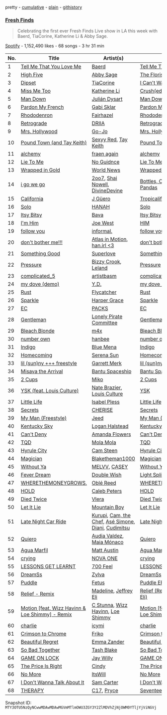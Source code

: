 pretty - [cumulative](/playlists/cumulative/37i9dQZF1DWWjGdmeTyeJ6.md) - [plain](/playlists/plain/37i9dQZF1DWWjGdmeTyeJ6) - [githistory](https://github.githistory.xyz/mackorone/spotify-playlist-archive/blob/main/playlists/plain/37i9dQZF1DWWjGdmeTyeJ6)

### [Fresh Finds](https://open.spotify.com/playlist/37i9dQZF1DWWjGdmeTyeJ6)

> Celebrating the first ever Fresh Finds Live show in LA this week with Baerd, TiaCorine, Katherine Li & Abby Sage.

[Spotify](https://open.spotify.com/user/spotify) - 1,152,490 likes - 68 songs - 3 hr 31 min

| No. | Title | Artist(s) | Album | Length |
|---|---|---|---|---|
| 1 | [Tell Me That You Love Me](https://open.spotify.com/track/1a4Tqbgd02QzaWQiK67iWT) | [Baerd](https://open.spotify.com/artist/6L6LwshK4H0TVqsNfCO69t) | [Tell Me That You Love Me](https://open.spotify.com/album/5XHaZd7Av4uQTy6Ih6gZPG) | 3:12 |
| 2 | [High Five](https://open.spotify.com/track/6rbVTDom9bD9CVnpWfBHFb) | [Abby Sage](https://open.spotify.com/artist/4aej3kKLxSLM0WauTSfZ7k) | [The Florist](https://open.spotify.com/album/3fecplOGKGwnaQLDkuywd4) | 2:47 |
| 3 | [Dipset](https://open.spotify.com/track/5JTeYXe0tG3ZIk6qKa9bHc) | [TiaCorine](https://open.spotify.com/artist/39i5B6umzWzkfMe12JrMwW) | [I Can't Wait](https://open.spotify.com/album/2aWH1TBFvdbwGXXic7bqE7) | 1:41 |
| 4 | [Miss Me Too](https://open.spotify.com/track/3yCf5wq33Tjd1aWjVHQ192) | [Katherine Li](https://open.spotify.com/artist/6C7CCNJVIGEla8AI1LuBxI) | [Crush\(ed\)](https://open.spotify.com/album/1DxzjcYARjxOldyHkrX7sp) | 2:30 |
| 5 | [Man Down](https://open.spotify.com/track/0Y4LVCIZVLEkho5g2SfgfX) | [Julián Dysart](https://open.spotify.com/artist/0DhHRZO4e0YBPeSXA9aVID) | [Man Down](https://open.spotify.com/album/3uEoo2ginP8FqunYyoml1S) | 2:24 |
| 6 | [Pardon My French](https://open.spotify.com/track/3Fk6VAsLpyrPlGcEzNbSyP) | [Gabi Sklar](https://open.spotify.com/artist/72K82D7yyKc8TZ45IZvPrj) | [Pardon My French](https://open.spotify.com/album/6tU236uAny4Fttxjoq1srR) | 2:21 |
| 7 | [Rhododenron](https://open.spotify.com/track/76JE0eDxa04e99qnw7xyR1) | [Fairhazel](https://open.spotify.com/artist/0U5fdV8QHxk7Qc82vXWoHn) | [Rhododendron](https://open.spotify.com/album/6nEEILAs63DqDTFOtZ6A15) | 3:21 |
| 8 | [Retrograde](https://open.spotify.com/track/11nL5QfqIl1DEpwlxbQplf) | [DRIIA](https://open.spotify.com/artist/4bBcD1Iabv9tLFcZ6FGdys) | [Retrograde](https://open.spotify.com/album/7CrATW3N1cfCtKT3YiPXfd) | 3:05 |
| 9 | [Mrs\. Hollywood](https://open.spotify.com/track/1K1KcmJgKaeqnsisQnhyE1) | [Go\-Jo](https://open.spotify.com/artist/7CslUrDCYnm3vMtKZJZGNv) | [Mrs\. Hollywood](https://open.spotify.com/album/4R94EEvhdvAE3PWhPcLo59) | 2:23 |
| 10 | [Pound Town \(and Tay Keith\)](https://open.spotify.com/track/4KSRdah26ypIXVNZPHmzO3) | [Sexyy Red](https://open.spotify.com/artist/3DbwFQlvLxRSi2uX8mf81A), [Tay Keith](https://open.spotify.com/artist/5xkFVS6IwwgHEAaRzXc9U3) | [Pound Town \(and Tay Keith\)](https://open.spotify.com/album/0xN8AKSa1FlAKuKe6BdD6A) | 2:09 |
| 11 | [alchemy](https://open.spotify.com/track/4gjiMTM8zCkQm7B2rY2xSi) | [fraen again](https://open.spotify.com/artist/0BmSxSKl373sqmoGAdHKTT) | [alchemy](https://open.spotify.com/album/3fuR8WG0xvkhknmAlIumtm) | 2:18 |
| 12 | [Lie To Me](https://open.spotify.com/track/2jnKTP2gpVFTSBEmJ9aCrj) | [No Guidnce](https://open.spotify.com/artist/4jE1yavE4c5IR1hhM4wHhY) | [Lie To Me](https://open.spotify.com/album/09D2NiluDpc2HOWgppKiNV) | 2:48 |
| 13 | [Wrapped in Gold](https://open.spotify.com/track/5Qmij5UGOb1k2MC8DrAGgW) | [World News](https://open.spotify.com/artist/3VQXCMRCSzdKek71OkAL3Q) | [Wrapped in Gold](https://open.spotify.com/album/4hxFcHyPPErv1kls1x945F) | 3:57 |
| 14 | [i go we go](https://open.spotify.com/track/05CCHHEicXhqrtk3VO5SyG) | [2oo7](https://open.spotify.com/artist/13R1iYcEssmzmqLw7EcWFu), [Shai Nowell](https://open.spotify.com/artist/6uClb6xksR6JJJPRvAvES5), [DivineDevine](https://open.spotify.com/artist/2FmbdQRR6CJb0ZY5LW8bKJ) | [Bottles, Coughs, and Red Pandas](https://open.spotify.com/album/5kyLNDRZEiMCuMv7tTuHTj) | 3:27 |
| 15 | [California](https://open.spotify.com/track/2XRRE9Z8vXMPSKrVHls62Z) | [J Güero](https://open.spotify.com/artist/3sWHtMroJrlmDnWyrMgL6z) | [Tropicalifornia](https://open.spotify.com/album/2r4Yhs59D4hPUBbBmiJIKb) | 4:23 |
| 16 | [Solo](https://open.spotify.com/track/0wWAvABUlvDPqrCaeMCR1f) | [HANAH](https://open.spotify.com/artist/3xRyvI4HAg7OilXnkiDnQe) | [Solo](https://open.spotify.com/album/6AmMv1reKGcysv2xz44HM5) | 4:53 |
| 17 | [Itsy Bitsy](https://open.spotify.com/track/7LwZguzLTNzMgN3ffeDzIg) | [Bava](https://open.spotify.com/artist/7lOLWr9bmaivFDeoLYzD1U) | [Itsy Bitsy](https://open.spotify.com/album/16YsDQEJhHrIHXV8SB3zbj) | 2:42 |
| 18 | [I'm Him](https://open.spotify.com/track/2cAqVc1Hrry0OpnyOLmsEv) | [Joe West](https://open.spotify.com/artist/4ep4KPv7HsOHDILejOScCK) | [HIM](https://open.spotify.com/album/2aSexfVzRxiaHa2mPeSZD0) | 2:43 |
| 19 | [follow you](https://open.spotify.com/track/7rv0FWEEb34mHYaHFcBfkw) | [informal.](https://open.spotify.com/artist/7rhckctF71vE4BtpFzz7Ie) | [follow you](https://open.spotify.com/album/7HTwyVqnDDTRma0swJgDJL) | 3:04 |
| 20 | [don't bother me!!!](https://open.spotify.com/track/5aToRhEcNYAZbUt99vSDCL) | [Atlas in Motion](https://open.spotify.com/artist/1N9JxmOPJqhMCw219uoEi8), [han.irl <3](https://open.spotify.com/artist/5VfSeZYcDwD8WQVwbaoL6z) | [don't bother me!!!](https://open.spotify.com/album/1UK4uh5DuMuXvnnuXuTVUN) | 3:08 |
| 21 | [Something Good](https://open.spotify.com/track/5t1MLxm9vWYxK3m13QoHts) | [Superlove](https://open.spotify.com/artist/33esp5UFKcRpxcR4Xo0Sne) | [Something Good](https://open.spotify.com/album/5TXmQygkvgmQyWOZbAaZuq) | 3:45 |
| 22 | [Pressure](https://open.spotify.com/track/5WplTl37Ly1ZRTOpG9YMf3) | [Bizzy Crook](https://open.spotify.com/artist/3IE9OtMFMZFj8CEgflFlPw), [Leland](https://open.spotify.com/artist/5YJl420mxxVPPIAxFGYmXU) | [Pressure](https://open.spotify.com/album/3MFCVVQtLwHznU66hWOYKF) | 2:41 |
| 23 | [complicated\_5](https://open.spotify.com/track/1H4mPyCMllISVPsrlpdzqw) | [artistbasm](https://open.spotify.com/artist/4L9VftgkqPPV0KXjzM0SIh) | [complicated\_5](https://open.spotify.com/album/1J5sJ59sMgEGc8idzbj6Ml) | 3:12 |
| 24 | [my dove \(demo\)](https://open.spotify.com/track/65WMXVLyYQp2B8ugWktIFC) | [Y.D.](https://open.spotify.com/artist/7cwVAgQNnlaaYmZxeVltgB) | [my dove \(demo\)](https://open.spotify.com/album/5kQPmMqFJ3Nnoj1pIxevAr) | 4:04 |
| 25 | [Rust](https://open.spotify.com/track/3IFh1DIJzQMrKhVB6LIv81) | [Flycatcher](https://open.spotify.com/artist/4j5N6CLoWuY6yv1NOzFLyn) | [Rust](https://open.spotify.com/album/5KPrETLdFghB37sAssYl5l) | 3:47 |
| 26 | [Sparkle](https://open.spotify.com/track/4JzDjc6fZH30lB4dIZWvlA) | [Harper Grace](https://open.spotify.com/artist/0iFBiDNiS0JpYjIrj2lsA5) | [Sparkle](https://open.spotify.com/album/7zTwU1TyIM0RgiWIvDkTMp) | 3:01 |
| 27 | [EC](https://open.spotify.com/track/4ara6WrjgXw8brIIigyRNR) | [PACKS](https://open.spotify.com/artist/1ZgzpPiODfKa4B9Fkw1dWm) | [EC](https://open.spotify.com/album/58gMbwi6r3hOpkbcBsqVcO) | 1:53 |
| 28 | [Gentleman](https://open.spotify.com/track/55FCJLORvnx3gbA5BLNHXk) | [Lonely Pirate Committee](https://open.spotify.com/artist/2vsjCgyBZaH29ekrJRrpf2) | [Gentleman](https://open.spotify.com/album/4C3xU3ky500oslwuJPv16X) | 2:42 |
| 29 | [Bleach Blonde](https://open.spotify.com/track/2Sq6jSdKT4LkukpgYLXhtA) | [m4x](https://open.spotify.com/artist/59I91KjkQv2ep7ogDu1U0S) | [Bleach Blonde](https://open.spotify.com/album/2u9eNIyUr7Lf3yHyORjJ9a) | 2:39 |
| 30 | [number own](https://open.spotify.com/track/4RX4JxC2GZShiS8sqCRRuF) | [hanbee](https://open.spotify.com/artist/1so016J03vtcKN2mKWprQk) | [number own](https://open.spotify.com/album/5dgEKrKHdm5NzdjbjRSQ7c) | 2:39 |
| 31 | [Indigo](https://open.spotify.com/track/0du9zbRI7wC1qLjvYDMfIE) | [Blue Mena](https://open.spotify.com/artist/0OVCaaj4RxjhMe7vHsPPCa) | [Indigo](https://open.spotify.com/album/370N5kvwlAJ00bFXROxi50) | 3:06 |
| 32 | [Homecoming](https://open.spotify.com/track/0aOGL2BD4pMXUYw7BAsa7j) | [Serena Sun](https://open.spotify.com/artist/6QE08doGmrNOROa5TWnVnG) | [Homecoming](https://open.spotify.com/album/29f7zYlRzXVYHNy2w4udCI) | 3:01 |
| 33 | [lil \(sun\)ny +++ freestyle](https://open.spotify.com/track/0vfQAvqmbzuO4vcVNgbgIZ) | [Garrett Merk](https://open.spotify.com/artist/1HOmj10QHteHECdwDt1QXI) | [lil \(sun\)ny +++ freestyle](https://open.spotify.com/album/6MDpbVzdDdKoq3Imw1lMQa) | 2:47 |
| 34 | [Misava the Arrival](https://open.spotify.com/track/3jLjNanjTm9iBnl0LaMnU5) | [Bantu Spaceship](https://open.spotify.com/artist/2Z2iXWPO3sG1xBSFM6D5to) | [Bantu Spaceship](https://open.spotify.com/album/1ljqpFwuUZQ4kCQqvLFh4V) | 3:02 |
| 35 | [2 Cups](https://open.spotify.com/track/6wm8PSkehuHYylR64rw1Gy) | [Miko](https://open.spotify.com/artist/5asP5PYlJdyHHpFdVAw9kn) | [2 Cups](https://open.spotify.com/album/3ttazupNIeGDk28uLymPTC) | 3:03 |
| 36 | [YSK \(feat\. Louis Culture\)](https://open.spotify.com/track/4Aa3Qc3ioJ5N62Ugj5Jmsc) | [Nate Brazier](https://open.spotify.com/artist/4cavlP5GhgtNXiWSS3wIO7), [Louis Culture](https://open.spotify.com/artist/7k6jdEkR8FoKdOi0iW4VkR) | [YSK](https://open.spotify.com/album/1KJyZV5zw6UWGrWFGZVEDn) | 3:12 |
| 37 | [Little Life](https://open.spotify.com/track/7neB4qd6tZxWoSOwaelq9s) | [Isabel Pless](https://open.spotify.com/artist/4lOW9vOCRgeh8peyg1mw1b) | [Little Life](https://open.spotify.com/album/20EydxvdB13ippveWbHUUo) | 2:44 |
| 38 | [Secrets](https://open.spotify.com/track/5LOeNu6xrB63aba54GSTmc) | [CHERISE](https://open.spotify.com/artist/36J979CZNAI4GsrElYFUOC) | [Secrets](https://open.spotify.com/album/0hUK9ar148INK0u4OdIJxp) | 4:23 |
| 39 | [My Man \(Freestyle\)](https://open.spotify.com/track/0RHRh0C72thISwz7GCl8xY) | [Jeed](https://open.spotify.com/artist/6O5okGW7N019Tinwive4IF) | [My Man \(Freestyle\)](https://open.spotify.com/album/4894VocVu0Qm90wKyU76XD) | 2:30 |
| 40 | [Kentucky Sky](https://open.spotify.com/track/4GBHsMtMopYUNZP6pRI6Dn) | [Logan Halstead](https://open.spotify.com/artist/4XuOM2K7MfXMP6cinOPido) | [Kentucky Sky](https://open.spotify.com/album/5CMjTjCvOAMzNDGP9tL4gF) | 3:49 |
| 41 | [Can't Deny](https://open.spotify.com/track/61IGMLCrIcV7DyZjedqXVK) | [Amanda Flowers](https://open.spotify.com/artist/0m1n2Fyn0UbIDIvGojBKad) | [Can't Deny](https://open.spotify.com/album/18C6wjZcWdQ85X9a3SklyP) | 2:32 |
| 42 | [TQD](https://open.spotify.com/track/3nY5WkZfpPbEesL0suAVqq) | [Mola Mola](https://open.spotify.com/artist/0GvoilgXudnVgLkkxYCttN) | [TQD](https://open.spotify.com/album/2oHIws9KI1JMfmbzmNEXoA) | 3:20 |
| 43 | [Hyrule City](https://open.spotify.com/track/7guMblzcJsgdHeWBTshWx1) | [Cam Steen](https://open.spotify.com/artist/7t9afRFax4ByKMkrhejMwd) | [Hyrule City](https://open.spotify.com/album/4XZUBJGuNRlmAUiOXB0VJe) | 4:57 |
| 44 | [Magician](https://open.spotify.com/track/4Vp4hbAyinBY8fnBNFmTKz) | [Blaketheman1000](https://open.spotify.com/artist/0QrLOWMTGOF7Vwb3SAhf3I) | [Magician](https://open.spotify.com/album/2D1vL8Bderynd1eiKOqddl) | 2:20 |
| 45 | [Without Ya](https://open.spotify.com/track/3Ef2HKT4Tx2Anm4IeQPNGX) | [MELVV](https://open.spotify.com/artist/7cae9Fkz2R1NDHWtdnaE8d), [CASEY](https://open.spotify.com/artist/4S8knSrjp4KpTC5OcIlzJb) | [Without Ya](https://open.spotify.com/album/1uJI2RQgqScui0sOvH8Lcj) | 3:25 |
| 46 | [Fever Dream](https://open.spotify.com/track/2pVxGsIBL1BYfeRPx5CY86) | [Double Wish](https://open.spotify.com/artist/1p3ZXIrJk5siJQowDwBxU7) | [Light Split Sparkle](https://open.spotify.com/album/4TFG67gQFv2WAOcpYDLFMJ) | 3:43 |
| 47 | [WHERETHEMONEYGROWS.](https://open.spotify.com/track/6V7SxXHLB3q2vF2i9todlK) | [Oblé Reed](https://open.spotify.com/artist/4drP7GL5gdmNowIgcunWgn) | [WHERETHEMONEYGROWS.](https://open.spotify.com/album/25qRLKVfa860UQhv8ODKZj) | 2:12 |
| 48 | [HOLD](https://open.spotify.com/track/0YJBmQTqJyexrx5DNfog6n) | [Caleb Peters](https://open.spotify.com/artist/1AaJS5oq6oQMUjd1mpO1t3) | [HOLD](https://open.spotify.com/album/0WZvUnHEnnAzpxd60ZeJVp) | 2:47 |
| 49 | [Died Twice](https://open.spotify.com/track/4Uz0Dzbte0VCc7UD0KxoHO) | [Vlera](https://open.spotify.com/artist/23Zgo7EeFTaJ5XNtdpswvJ) | [Died Twice](https://open.spotify.com/album/5nF0WU3Z8sNpPygzUmmgj2) | 3:56 |
| 50 | [Let It Lie](https://open.spotify.com/track/7sEnkcuwa1FNMjGxqeL7Pj) | [Mountain Boy](https://open.spotify.com/artist/3qEnPaVdXvWJz4JZfRdqw7) | [Let It Lie](https://open.spotify.com/album/0mcmBaLmhhNA0SgF5NM8AN) | 3:42 |
| 51 | [Late Night Car Ride](https://open.spotify.com/track/5hmr7StK7bHkQO5dZrKtre) | [Kurupi](https://open.spotify.com/artist/0pUSqI1qNoNmKcoijEeF81), [Cam, the Chef](https://open.spotify.com/artist/4Hy31yhFRij69QK5gWmRUB), [Asé Simone](https://open.spotify.com/artist/3nvODxO3RDlvONI4ZliP0j), [Diani](https://open.spotify.com/artist/4g4T0gCzryRmUOfYDgrvyD), [Cudimitsu](https://open.spotify.com/artist/0RfL7RRpwggIjW1SO38cQT) | [Late Night Car Ride](https://open.spotify.com/album/5r64hFJImHpYzX1iceLggH) | 3:08 |
| 52 | [Quiero](https://open.spotify.com/track/1P8TDO3DBAJQL28eBW15c5) | [Audia Valdez](https://open.spotify.com/artist/44zQK5AXMlUsuii84X0JOg), [Maia Mónaco](https://open.spotify.com/artist/41sYI8tgxbuw8rBVbhGZus) | [Quiero](https://open.spotify.com/album/12r1QLcrXhpxVxIAif4z4i) | 5:23 |
| 53 | [Agua Marfil](https://open.spotify.com/track/4Flixyfpct0RIHOJYmdWMT) | [Matt Austin](https://open.spotify.com/artist/5KaReYdLy02ztF4gIzF6sQ) | [Agua Marfil](https://open.spotify.com/album/1eJfqN8tPmyM8cK9uXEOrI) | 2:51 |
| 54 | [crying](https://open.spotify.com/track/29oe4l65FJaHRMwj5EZiIA) | [NOVA ONE](https://open.spotify.com/artist/23AoRz8asmZEYrUd1GpRiS) | [crying](https://open.spotify.com/album/6QrrQ0LffCejfmX8XD14tE) | 3:16 |
| 55 | [LESSONS GET LEARNT](https://open.spotify.com/track/6XkW9Z6ildf6owFb090vfJ) | [700 Feel](https://open.spotify.com/artist/4dyipJdNkRIUS9DrMohalV) | [LESSONS GET LEARNT](https://open.spotify.com/album/0EGdb784Cjk8NNuEkvWvs6) | 4:35 |
| 56 | [DreamSs](https://open.spotify.com/track/6etgKIkg590cSPbdqWY0RF) | [Zylva](https://open.spotify.com/artist/0qLyc7ekSn9O9tQviQObWM) | [DreamSs](https://open.spotify.com/album/0V7MPOAIzpFcK0kYozdcBv) | 2:27 |
| 57 | [Puddle](https://open.spotify.com/track/6UOdlU2ilVMJRXzJxEYQcG) | [Fetus](https://open.spotify.com/artist/4fb3tegVhFiF0C8hFWMCBA) | [Puddle EP](https://open.spotify.com/album/62KqCVrULH8FBuSRVuwPAj) | 4:03 |
| 58 | [Relief \- Remix](https://open.spotify.com/track/1LyuLrCGL9Ku02uhf4kNUm) | [Madeline](https://open.spotify.com/artist/3u5FXThTL9t0pv8PhUCElb), [Jeffrey Eli](https://open.spotify.com/artist/7y2o4IQi5QnL6PbsOYuNp5) | [Relief \(Remix feat\. Jeffrey Eli\)](https://open.spotify.com/album/7mRs2g5HvP6fLlmCHs98Gx) | 3:00 |
| 59 | [Motion \[feat\. Wizz Havinn & Loe Shimmy\] \- Remix](https://open.spotify.com/track/419P7pvcvRBkz94d2B0F0J) | [C Stunna](https://open.spotify.com/artist/5Gsj3FkPmxWlrvS79SWDCF), [Wizz Havinn](https://open.spotify.com/artist/1Tj47hT6psqExO7fbAcXyE), [Loe Shimmy](https://open.spotify.com/artist/6UIpxj5ggLdOebFVCOxVax) | [Motion \[feat\. Wizz Havinn & Loe Shimmy\] \(Remix\)](https://open.spotify.com/album/65XJ1g5lSvHqQWisRVpRKh) | 3:08 |
| 60 | [charlie](https://open.spotify.com/track/17Wgpb1L3Dq5HbIIjDzZFM) | [icymi](https://open.spotify.com/artist/4KsTSYMKkgKaRpPAbjbLnJ) | [charlie](https://open.spotify.com/album/2plIZIw4XBoGY4MQgU0fFu) | 1:54 |
| 61 | [Crimson to Chrome](https://open.spotify.com/track/7Glc8vWNMAozw6DDK9KMm7) | [Friko](https://open.spotify.com/artist/5HViQsHNdOovxKa420CPGR) | [Crimson to Chrome](https://open.spotify.com/album/2QzqfzIEOEOsT5edrAyniD) | 3:28 |
| 62 | [Beautiful Regret](https://open.spotify.com/track/3Midlv3EHzNit1rgDUOo26) | [Emma Zander](https://open.spotify.com/artist/1e5shldsBYSPVVugyEzvcQ) | [Beautiful Regret](https://open.spotify.com/album/0EL4FAgG4ni1bRehXyRwfP) | 3:34 |
| 63 | [So Bad Together](https://open.spotify.com/track/2S8YM7YkZuNrXuz84WqEoA) | [Tash Blake](https://open.spotify.com/artist/2BTuO9Djg1SvpQ6fupdlnB) | [So Bad Together](https://open.spotify.com/album/337cy5h4uKBBHzD7TBv8e1) | 2:56 |
| 64 | [GAME ON LOCK](https://open.spotify.com/track/1gK93HaJnBsIGtWp2H1nsw) | [Jay Willy](https://open.spotify.com/artist/2sEFH0VuUle6GCsSxm0vkG) | [GAME ON LOCK](https://open.spotify.com/album/6H7TJfC91nDB7KGG5HHW0Z) | 1:58 |
| 65 | [The Price Is Right](https://open.spotify.com/track/3mMQNiETmfmmbUyteEOEWF) | [Cindy](https://open.spotify.com/artist/5C8xxfvMhwwxeSz4LZm41N) | [The Price Is Right](https://open.spotify.com/album/2ByJStzaa33Oe7qdDUVnJm) | 2:54 |
| 66 | [No More](https://open.spotify.com/track/2ew6Sp4DaM7K3zqgQK3hDc) | [ItsWill](https://open.spotify.com/artist/4OiW70QEFqUjcIksQm6EPe) | [No More](https://open.spotify.com/album/0ivFRiA5GHzoE7OiM3GNum) | 2:29 |
| 67 | [I Don't Wanna Talk About It](https://open.spotify.com/track/5f3u7oZoCfEWAAGhClUC3P) | [Sam Carter](https://open.spotify.com/artist/4TDFCfBkOxwM1cMvRXt4Wc) | [I Don't Wanna Talk About It](https://open.spotify.com/album/4ZBIlmL7Pn2nclNhvGuTD4) | 3:07 |
| 68 | [THERAPY](https://open.spotify.com/track/0LbxKVuswds6Vj63WgEkcB) | [C17](https://open.spotify.com/artist/6nNQqbZ4XlwiSoBJFiIESc), [Pryce](https://open.spotify.com/artist/2yRiZpa8GikFrAO82fTHp9) | [Seventeen](https://open.spotify.com/album/7v5d7ghQa4ZUMe34RFjvuF) | 2:21 |

Snapshot ID: `MTY3OTU5NzQyNCwwMDAwMDAwMGVmMTlmOWU3ZGY3Y2ZlMDVhZjNjOWM0YTljYjViNGVj`
